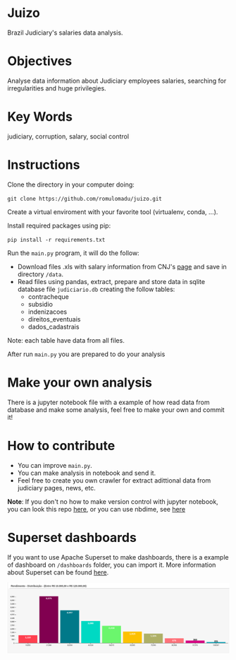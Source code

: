 # Juizo

Brazil Judiciary's salaries data analysis.
 
# Objectives

Analyse data information about Judiciary employees salaries, searching for irregularities and huge privilegies. 

# Key Words

judiciary, corruption, salary, social control

# Instructions

Clone the directory in your computer doing: 

`git clone https://github.com/romulomadu/juizo.git`

Create a virtual enviroment with your favorite tool (virtualenv, conda, ...).

Install required packages using pip:

`pip install -r requirements.txt`

Run the `main.py` program, it will do the follow:

* Download files .xls with salary information from CNJ's [page](http://www.cnj.jus.br/transparencia/remuneracao-dos-magistrados) and save in directory `/data`.
* Read files using pandas, extract, prepare and store data in sqlite database file `judiciario.db` creating the follow tables:
  - contracheque
  - subsidio
  - indenizacoes
  - direitos_eventuais
  - dados_cadastrais

Note: each table have data from all files.

After run `main.py` you are prepared to do your analysis 

# Make your own analysis

There is a jupyter notebook file with a example of how read data from database and make some analysis, feel free to make your own and commit it!

# How to contribute

- You can improve `main.py`.
- You can make analysis in notebook and send it.
- Feel free to create you own crawler for extract adittional data from judiciary pages, news, etc.

__Note__: If you don't no how to make version control with jupyter notebook, you can look this repo [here](https://github.com/toobaz/ipynb_output_filter), or you can use nbdime, see [here](https://github.com/jupyter/nbdime)

# Superset dashboards

If you want to use Apache Superset to make dashboards, there is a example of dashboard on `/dashboards` folder, you can import it. More information about Superset can be found [here](https://superset.incubator.apache.org/).

![figura1](superset_example.png)



  

 





